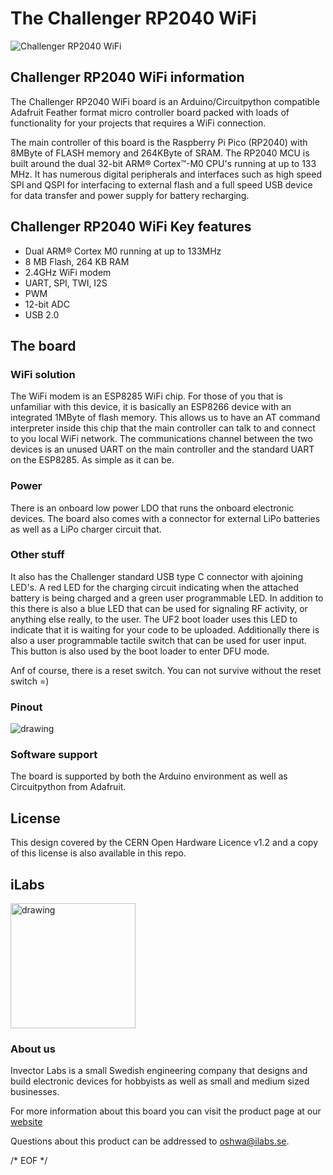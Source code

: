# The Challenger RP2040 WiFi
![Challenger RP2040 WiFi](https://ilabs.se/wp-content/uploads/2021/07/iso-front-1.jpg)

## Challenger RP2040 WiFi information
The Challenger RP2040 WiFi board is an Arduino/Circuitpython compatible Adafruit Feather format micro controller board packed with loads of functionality for your projects that requires a WiFi connection.

The main controller of this board is the Raspberry Pi Pico (RP2040) with 8MByte of FLASH memory and 264KByte of SRAM. The RP2040 MCU is built around the dual 32-bit ARM® Cortex™-M0 CPU's running at up to 133 MHz. It has numerous digital peripherals and interfaces such as high speed SPI and QSPI for interfacing to external flash and a full speed USB device for data transfer and power supply for battery recharging.

## Challenger RP2040 WiFi Key features
- Dual ARM® Cortex M0 running at up to 133MHz
- 8 MB Flash, 264 KB RAM
- 2.4GHz WiFi modem
- UART, SPI, TWI, I2S
- PWM
- 12-bit ADC
- USB 2.0

## The board

### WiFi solution
The WiFi modem is an ESP8285 WiFi chip. For those of you that is unfamiliar with this device, it is basically an ESP8266 device with an integrated 1MByte of flash memory. This allows us to have an AT command interpreter inside this chip that the main controller can talk to and connect to you local WiFi network. The communications channel between the two devices is an unused UART on the main controller and the standard UART on the ESP8285. As simple as it can be.

### Power
There is an onboard low power LDO that runs the onboard electronic devices.  The board also comes with a connector for external LiPo batteries as well as a LiPo charger circuit that.

### Other stuff
It also has the Challenger standard USB type C connector with ajoining LED's. A red LED for the charging circuit indicating when the attached battery is being charged and a green user programmable LED. In addition to this there is also a blue LED that can be used for signaling RF activity, or anything else really, to the user. The UF2 boot loader uses this LED to indicate that it is waiting for your code to be uploaded. Additionally there is also a user programmable tactile switch that can be used for user input. This button is also used by the boot loader to enter DFU mode.

Anf of course, there is a reset switch. You can not survive without the reset switch =)

### Pinout
<img src="https://ilabs.se/wp-content/uploads/2021/07/pinout-diagram-v0.1-1-1024x741.png" alt="drawing"/>

### Software support
The board is supported by both the Arduino environment as well as Circuitpython from Adafruit.

## License
This design covered by the CERN Open Hardware Licence v1.2 and a copy of this license is also available in this repo.

## iLabs
<img src="https://ilabs.se/wp-content/uploads/2021/07/cropped-Color-logo-no-background.png" alt="drawing" width="200"/>

### About us
Invector Labs is a small Swedish engineering company that designs and build electronic devices for hobbyists as well as small and medium sized businesses.

For more information about this board you can visit the product page at our [website](https://ilabs.se/product/challenger-2040-wifi/)

Questions about this product can be addressed to <oshwa@ilabs.se>.

/* EOF */

